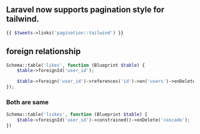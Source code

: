 ## Laravel now supports pagination style for tailwind.      
```php
{{ $tweets->links('pagination::tailwind') }}

```


##   foreign relationship

```php 
Schema::table('likes', function (Blueprint $table) {
    $table->foreignId('user_id');

    $table->foreign('user_id')->references('id')->on('users')->onDelete('cascade');
});
```                        
###  Both are same                  
```php 
Schema::table('liskes', function (Blueprint $table) {
    $table->foreignId('user_id')->constrained()->onDelete('cascade');
})
```